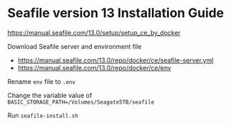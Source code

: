 # Seafile version 13 Installation Guide
https://manual.seafile.com/13.0/setup/setup_ce_by_docker


Download Seafile server and environment file

- https://manual.seafile.com/13.0/repo/docker/ce/seafile-server.yml
- https://manual.seafile.com/13.0/repo/docker/ce/env

Rename `env` file to `.env`

Change the variable value of `BASIC_STORAGE_PATH=/Volumes/Seagate5TB/seafile`

Run `seafile-install.sh`
